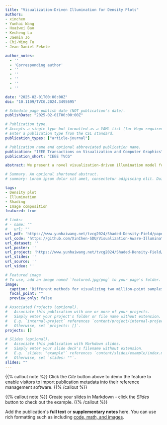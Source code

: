 ```yaml
---
title: "Visualization-Driven Illumination for Density Plots"
authors:
- xinchen
- Yunhai Wang
- Huaiwei Bao
- Kecheng Lu
- Jaemin Jo
- Chi-Wing Fu
- Jean-Daniel Fekete

author_notes:
  - ''
  - 'Corresponding author'
  - ''
  - ''
  - ''
  - ''
  - ''

date: "2025-02-01T00:00:00Z"
doi: "10.1109/TVCG.2024.3495695"

# Schedule page publish date (NOT publication's date).
publishDate: "2025-02-01T00:00:00Z"

# Publication type.
# Accepts a single type but formatted as a YAML list (for Hugo requirements).
# Enter a publication type from the CSL standard.
publication_types: ["article-journal"]

# Publication name and optional abbreviated publication name.
publication: "IEEE Transactions on Visualization and Computer Graphics"
publication_short: "IEEE TVCG"

abstract: We present a novel visualization-driven illumination model for density plots, a new technique to enhance density plots by effectively revealing the detailed structures in high- and medium-density regions and outliers in low-density regions, while avoiding artifacts in the density field's colors. When visualizing large and dense discrete point samples, scatterplots and dot density maps often suffer from overplotting, and density plots are commonly employed to provide aggregated views while revealing underlying structures. Yet, in such density plots, existing illumination models may produce color distortion and hide details in low-density regions, making it challenging to look up density values, compare them, and find outliers. The key novelty in this work includes (i) a visualization-driven illumination model that inherently supports density-plot-specific analysis tasks and (ii) a new image composition technique to reduce the interference between the image shading and the color-encoded density values. To demonstrate the effectiveness of our technique, we conducted a quantitative study, an empirical evaluation of our technique in a controlled study, and two case studies, exploring twelve datasets with up to two million data point samples.

# Summary. An optional shortened abstract.
# summary: Lorem ipsum dolor sit amet, consectetur adipiscing elit. Duis posuere tellus ac convallis placerat. Proin tincidunt magna sed ex sollicitudin condimentum.

tags:
- Density plot
- Illumination
- Shading
- Image composition
featured: true

# links:
# - name: ""
#   url: ""
url_pdf: 'https://www.yunhaiwang.net/tvcg2024/Shaded-Density-Field/paper.pdf'
url_code: 'https://github.com/XinChen-SDU/Visualization-Aware-Illumination-for-Density-Plots'
url_dataset: ''
url_poster: ''
url_project: 'https://www.yunhaiwang.net/tvcg2024/Shaded-Density-Field/'
url_slides: ''
url_source: ''
url_video: ''

# Featured image
# To use, add an image named `featured.jpg/png` to your page's folder. 
image:
  caption: 'Different methods for visualizing two million-point samples of the “New York TLC Trip” dataset (bottom right in (a) shows the raw plot). Our technique is shown in (d). The green box represents a high-density (HD) region, the red box shows a low-density (LD) one, i.e., outliers, and the blue box has medium-density (MD). The HD variations are faithfully revealed in (a,d), but (b,c) hinder the perception of absolute density values by using colors absent from the colormap (brown and blue). On the other hand, LD outliers are revealed in (c,d) and hidden in (a,b). Finally, the MD structures are revealed in (b,c,d) and hidden in (a). Our Visualization-driven Illuminated Density Plot (VIDP) not only shows the density variations using colors similar to (a) but also reveals MD structures and LD outliers.'
  focal_point: ""
  preview_only: false

# Associated Projects (optional).
#   Associate this publication with one or more of your projects.
#   Simply enter your project's folder or file name without extension.
#   E.g. `internal-project` references `content/project/internal-project/index.md`.
#   Otherwise, set `projects: []`.
projects: []

# Slides (optional).
#   Associate this publication with Markdown slides.
#   Simply enter your slide deck's filename without extension.
#   E.g. `slides: "example"` references `content/slides/example/index.md`.
#   Otherwise, set `slides: ""`.
slides: ""
---
```


{{% callout note %}}
Click the *Cite* button above to demo the feature to enable visitors to import publication metadata into their reference management software.
{{% /callout %}}

{{% callout note %}}
Create your slides in Markdown - click the *Slides* button to check out the example.
{{% /callout %}}

Add the publication's **full text** or **supplementary notes** here. You can use rich formatting such as including [code, math, and images](https://docs.hugoblox.com/content/writing-markdown-latex/).
